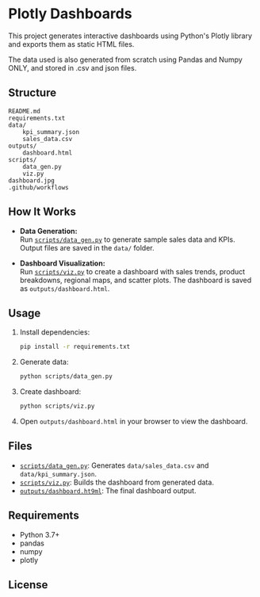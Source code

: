 # Plotly Dashboards

This project generates interactive dashboards using Python's Plotly library and exports them as static HTML files.

The data used is also generated from scratch using Pandas and Numpy ONLY, and stored in .csv and json files.

## Structure

```
README.md
requirements.txt
data/
    kpi_summary.json
    sales_data.csv
outputs/
    dashboard.html
scripts/
    data_gen.py
    viz.py
dashboard.jpg
.github/workflows
```

## How It Works

- **Data Generation:**  
  Run [`scripts/data_gen.py`](scripts/data_gen.py) to generate sample sales data and KPIs. Output files are saved in the `data/` folder.

- **Dashboard Visualization:**  
  Run [`scripts/viz.py`](scripts/viz.py) to create a dashboard with sales trends, product breakdowns, regional maps, and scatter plots. The dashboard is saved as `outputs/dashboard.html`.

## Usage

1. Install dependencies:
    ```sh
    pip install -r requirements.txt
    ```

2. Generate data:
    ```sh
    python scripts/data_gen.py
    ```

3. Create dashboard:
    ```sh
    python scripts/viz.py
    ```

4. Open `outputs/dashboard.html` in your browser to view the dashboard.

## Files

- [`scripts/data_gen.py`](scripts/data_gen.py): Generates `data/sales_data.csv` and `data/kpi_summary.json`.
- [`scripts/viz.py`](scripts/viz.py): Builds the dashboard from generated data.
- [`outputs/dashboard.ht9ml`](outputs/dashboard.html): The final dashboard output.

## Requirements

- Python 3.7+
- pandas
- numpy
- plotly

## License

